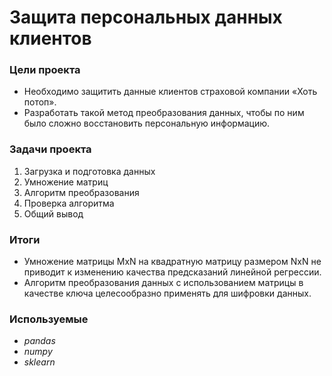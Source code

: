 # Защита персональных данных клиентов

### Цели проекта

- Необходимо защитить данные клиентов страховой компании «Хоть потоп». 
- Разработать такой метод преобразования данных, чтобы по ним было сложно восстановить персональную информацию. 

### Задачи проекта

1. Загрузка и подготовка данных
2. Умножение матриц
3. Алгоритм преобразования
4. Проверка алгоритма
5. Общий вывод  

### Итоги

- Умножение матрицы MxN на квадратную матрицу размером NxN не приводит к изменению качества предсказаний линейной регрессии.
- Алгоритм преобразования данных с использованием матрицы в качестве ключа целесообразно применять для шифровки данных.

### Используемые

- *pandas*
- *numpy*
- *sklearn*
